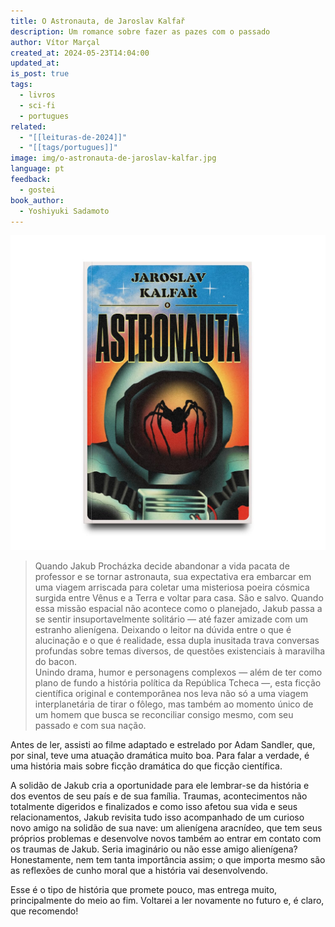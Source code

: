 ```yaml
---
title: O Astronauta, de Jaroslav Kalfař
description: Um romance sobre fazer as pazes com o passado
author: Vítor Marçal
created_at: 2024-05-23T14:04:00
updated_at: 
is_post: true
tags:
  - livros
  - sci-fi
  - portugues
related:
  - "[[leituras-de-2024]]"
  - "[[tags/portugues]]"
image: img/o-astronauta-de-jaroslav-kalfar.jpg
language: pt
feedback:
  - gostei
book_author:
  - Yoshiyuki Sadamoto
---
```


![o-astronauta-de-jaroslav-kalfar](img/o-astronauta-de-jaroslav-kalfar.jpg)

>Quando Jakub Procházka decide abandonar a vida pacata de professor e se tornar astronauta, sua expectativa era embarcar em uma viagem arriscada para coletar uma misteriosa poeira cósmica surgida entre Vênus e a Terra e voltar para casa. São e salvo.
>Quando essa missão espacial não acontece como o planejado, Jakub passa a se sentir insuportavelmente solitário ― até fazer amizade com um estranho alienígena. Deixando o leitor na dúvida entre o que é alucinação e o que é realidade, essa dupla inusitada trava conversas profundas sobre temas diversos, de questões existenciais à maravilha do bacon.  
>Unindo drama, humor e personagens complexos ― além de ter como plano de fundo a história política da República Tcheca ―, esta ficção científica original e contemporânea nos leva não só a uma viagem interplanetária de tirar o fôlego, mas também ao momento único de um homem que busca se reconciliar consigo mesmo, com seu passado e com sua nação.

Antes de ler, assisti ao filme adaptado e estrelado por Adam Sandler, que, por sinal, teve uma atuação dramática muito boa. Para falar a verdade, é uma história mais sobre ficção dramática do que ficção científica.

A solidão de Jakub cria a oportunidade para ele lembrar-se da história e dos eventos de seu país e de sua família. Traumas, acontecimentos não totalmente digeridos e finalizados e como isso afetou sua vida e seus relacionamentos, Jakub revisita tudo isso acompanhado de um curioso novo amigo na solidão de sua nave: um alienígena aracnídeo, que tem seus próprios problemas e desenvolve novos também ao entrar em contato com os traumas de Jakub. Seria imaginário ou não esse amigo alienígena? Honestamente, nem tem tanta importância assim; o que importa mesmo são as reflexões de cunho moral que a história vai desenvolvendo.

Esse é o tipo de história que promete pouco, mas entrega muito, principalmente do meio ao fim. Voltarei a ler novamente no futuro e, é claro, que recomendo!